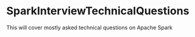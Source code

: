 # SparkInterviewTechnicalQuestions
This will cover mostly asked technical questions on Apache Spark
